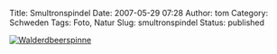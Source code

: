 Title: Smultronspindel
Date: 2007-05-29 07:28
Author: tom
Category: Schweden
Tags: Foto, Natur
Slug: smultronspindel
Status: published

[![Walderdbeerspinne](http://www.fiket.de/pic/spindelsmultron_s.jpg "Ealderdbeerspinne")](http://www.fiket.de/pic/spindelsmultron_l.jpg)

